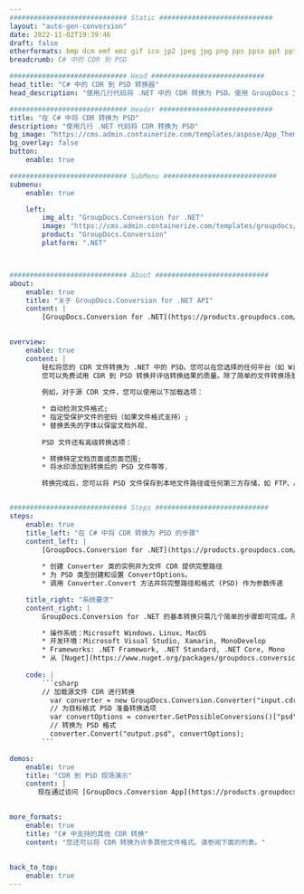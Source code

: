 ```yaml
---
############################# Static ############################
layout: "auto-gen-conversion"
date: 2022-11-02T19:39:46
draft: false
otherformats: bmp dcm emf emz gif ico jp2 jpeg jpg png pps ppsx ppt pptx psb psd svg svgz tga tif tiff webp wmf wmz
breadcrumb: C# 中的 CDR 到 PSD

############################# Head ############################
head_title: "C# 中的 CDR 到 PSD 转换器"
head_description: "使用几行代码将 .NET 中的 CDR 转换为 PSD。使用 GroupDocs 文档转换 API 转换 160 多种文件格式。"

############################# Header ############################
title: "在 C# 中将 CDR 转换为 PSD"
description: "使用几行 .NET 代码将 CDR 转换为 PSD"
bg_image: "https://cms.admin.containerize.com/templates/aspose/App_Themes/V3/images/bg/header1.png"
bg_overlay: false
button:
    enable: true

############################# SubMenu ############################
submenu:
    enable: true

    left:
        img_alt: "GroupDocs.Conversion for .NET"
        image: "https://cms.admin.containerize.com/templates/groupdocs/images/product-logos/90x90-noborder/groupdocs-conversion-net.png"
        product: "GroupDocs.Conversion"
        platform: ".NET"



############################# About ############################
about:
    enable: true
    title: "关于 GroupDocs.Conversion for .NET API"
    content: |
        [GroupDocs.Conversion for .NET](https://products.groupdocs.com/conversion/net/)可用于转换Microsoft Word、Excel、PowerPoint、PDF、Visio等格式。 GroupDocs.Conversion 是一个独立的 API，适用于需要高性能的后端和内部系统。它不依赖于任何软件，例如 Microsoft 或 Open Office。
    

overview:
    enable: true
    content: |
        轻松将您的 CDR 文件转换为 .NET 中的 PSD。您可以在您选择的任何平台（如 Windows、Linux、macOS）中仅使用几行 C# 代码行。
        您可以免费试用 CDR 到 PSD 转换并评估转换结果的质量。除了简单的文件转换场景，您还可以尝试更高级的选项来加载源 CDR 文件和保存输出 PSD 结果。 
        
        例如，对于源 CDR 文件，您可以使用以下加载选项：

        * 自动检测文件格式;
        * 指定受保护文件的密码（如果文件格式支持）;
        * 替换丢失的字体以保留文档外观.
        
        PSD 文件还有高级转换选项：

        * 转换特定文档页面或页面范围;
        * 将水印添加到转换后的 PSD 文件等等.

        转换完成后，您可以将 PSD 文件保存到本地文件路径或任何第三方存储，如 FTP、Amazon S3、Google Drive、Dropbox 等。请注意 - 将 CDR 转换为 PSD 无需安装任何额外的软件 - 如 MS Office、Open Office、Adobe Acrobat Reader 等。


############################# Steps ############################
steps:
    enable: true
    title_left: "在 C# 中将 CDR 转换为 PSD 的步骤"
    content_left: |
        [GroupDocs.Conversion for .NET](https://products.groupdocs.com/conversion/net/) 使开发人员只需几行代码即可轻松地将 CDR 文件转换为 PSD。
        
        * 创建 Converter 类的实例并为文件 CDR 提供完整路径
        * 为 PSD 类型创建和设置 ConvertOptions。
        * 调用 Converter.Convert 方法并将完整路径和格式 (PSD) 作为参数传递

    title_right: "系统要求"
    content_right: |
        GroupDocs.Conversion for .NET 的基本转换只需几个简单的步骤即可完成。所有主要平台和操作系统都支持我们的 API。在执行以下代码之前，请确保您的系统上安装了以下先决条件。

        * 操作系统：Microsoft Windows、Linux、MacOS
        * 开发环境：Microsoft Visual Studio, Xamarin, MonoDevelop
        * Frameworks: .NET Framework, .NET Standard, .NET Core, Mono
        * 从 [Nuget](https://www.nuget.org/packages/groupdocs.conversion) 获取最新的 GroupDocs.Conversion for .NET
         
    code: |
        ```csharp    
        // 加载源文件 CDR 进行转换
          var converter = new GroupDocs.Conversion.Converter("input.cdr");
          // 为目标格式 PSD 准备转换选项
          var convertOptions = converter.GetPossibleConversions()["psd"].ConvertOptions;
          // 转换为 PSD 格式
          converter.Convert("output.psd", convertOptions);
        ```

demos:
    enable: true
    title: "CDR 到 PSD 现场演示"
    content: |
       现在通过访问 [GroupDocs.Conversion App](https://products.groupdocs.app/conversion/family) 网站将 CDR 转换为 PSD。在线演示具有以下优点
          

more_formats:
    enable: true
    title: "C# 中支持的其他 CDR 转换"
    content: "您还可以将 CDR 转换为许多其他文件格式。请参阅下面的列表。"
       
       
back_to_top:
    enable: true
---
```

